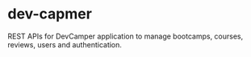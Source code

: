 # dev-capmer
REST APIs for DevCamper application to manage bootcamps, courses, reviews, users and authentication.
